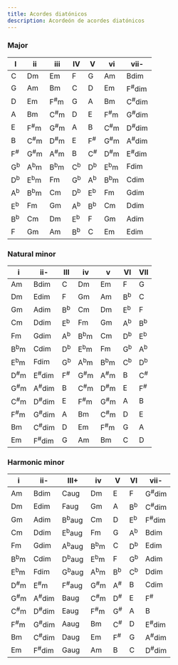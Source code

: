 ```yaml
---
title: Acordes diatónicos
description: Acordeón de acordes diatónicos
---
```


### Major

| I             | ii             | iii            | IV            | V             | vi             | vii-             |
|---------------|----------------|----------------|---------------|---------------|----------------|------------------|
| C             | Dm             | Em             | F             | G             | Am             | Bdim             |
| G             | Am             | Bm             | C             | D             | Em             | F<sup>#</sup>dim |
| D             | Em             | F<sup>#</sup>m | G             | A             | Bm             | C<sup>#</sup>dim |
| A             | Bm             | C<sup>#</sup>m | D             | E             | F<sup>#</sup>m | G<sup>#</sup>dim |
| E             | F<sup>#</sup>m | G<sup>#</sup>m | A             | B             | C<sup>#</sup>m | D<sup>#</sup>dim |
| B             | C<sup>#</sup>m | D<sup>#</sup>m | E             | F<sup>#</sup> | G<sup>#</sup>m | A<sup>#</sup>dim |
| F<sup>#</sup> | G<sup>#</sup>m | A<sup>#</sup>m | B             | C<sup>#</sup> | D<sup>#</sup>m | E<sup>#</sup>dim |
| G<sup>b</sup> | A<sup>b</sup>m | B<sup>b</sup>m | C<sup>b</sup> | D<sup>b</sup> | E<sup>b</sup>m | Fdim             |
| D<sup>b</sup> | E<sup>b</sup>m | Fm             | G<sup>b</sup> | A<sup>b</sup> | B<sup>b</sup>m | Cdim             |
| A<sup>b</sup> | B<sup>b</sup>m | Cm             | D<sup>b</sup> | E<sup>b</sup> | Fm             | Gdim             |
| E<sup>b</sup> | Fm             | Gm             | A<sup>b</sup> | B<sup>b</sup> | Cm             | Ddim             |
| B<sup>b</sup> | Cm             | Dm             | E<sup>b</sup> | F             | Gm             | Adim             |
| F             | Gm             | Am             | B<sup>b</sup> | C             | Em             | Edim             |

### Natural minor

| i              | ii-              | III           | iv             | v              | VI            | VII           |
|----------------|------------------|---------------|----------------|----------------|---------------|---------------|
| Am             | Bdim             | C             | Dm             | Em             | F             | G             |
| Dm             | Edim             | F             | Gm             | Am             | B<sup>b</sup> | C             |
| Gm             | Adim             | B<sup>b</sup> | Cm             | Dm             | E<sup>b</sup> | F             |
| Cm             | Ddim             | E<sup>b</sup> | Fm             | Gm             | A<sup>b</sup> | B<sup>b</sup> |
| Fm             | Gdim             | A<sup>b</sup> | B<sup>b</sup>m | Cm             | D<sup>b</sup> | E<sup>b</sup> |
| B<sup>b</sup>m | Cdim             | D<sup>b</sup> | E<sup>b</sup>m | Fm             | G<sup>b</sup> | A<sup>b</sup> |
| E<sup>b</sup>m | Fdim             | G<sup>b</sup> | A<sup>b</sup>m | B<sup>b</sup>m | C<sup>b</sup> | D<sup>b</sup> |
| D<sup>#</sup>m | E<sup>#</sup>dim | F<sup>#</sup> | G<sup>#</sup>m | A<sup>#</sup>m | B             | C<sup>#</sup> |
| G<sup>#</sup>m | A<sup>#</sup>dim | B             | C<sup>#</sup>m | D<sup>#</sup>m | E             | F<sup>#</sup> |
| C<sup>#</sup>m | D<sup>#</sup>dim | E             | F<sup>#</sup>m | G<sup>#</sup>m | A             | B             |
| F<sup>#</sup>m | G<sup>#</sup>dim | A             | Bm             | C<sup>#</sup>m | D             | E             |
| Bm             | C<sup>#</sup>dim | D             | Em             | F<sup>#</sup>m | G             | A             |
| Em             | F<sup>#</sup>dim | G             | Am             | Bm             | C             | D             |


### Harmonic minor

| i              | ii-              | III+             | iv             | V             | VI            | vii-             |
|----------------|------------------|------------------|----------------|---------------|---------------|------------------|
| Am             | Bdim             | Caug             | Dm             | E             | F             | G<sup>#</sup>dim |
| Dm             | Edim             | Faug             | Gm             | A             | B<sup>b</sup> | C<sup>#</sup>dim |
| Gm             | Adim             | B<sup>b</sup>aug | Cm             | D             | E<sup>b</sup> | F<sup>#</sup>dim |
| Cm             | Ddim             | E<sup>b</sup>aug | Fm             | G             | A<sup>b</sup> | Bdim             |
| Fm             | Gdim             | A<sup>b</sup>aug | B<sup>b</sup>m | C             | D<sup>b</sup> | Edim             |
| B<sup>b</sup>m | Cdim             | D<sup>b</sup>aug | E<sup>b</sup>m | F             | G<sup>b</sup> | Adim             |
| E<sup>b</sup>m | Fdim             | G<sup>b</sup>aug | A<sup>b</sup>m | B<sup>b</sup> | C<sup>b</sup> | Ddim             |
| D<sup>#</sup>m | E<sup>#</sup>m   | F<sup>#</sup>aug | G<sup>#</sup>m | A<sup>#</sup> | B             | Cdim             |
| G<sup>#</sup>m | A<sup>#</sup>dim | Baug             | C<sup>#</sup>m | D<sup>#</sup> | E             | F<sup>#</sup>    |
| C<sup>#</sup>m | D<sup>#</sup>dim | Eaug             | F<sup>#</sup>m | G<sup>#</sup> | A             | B                |
| F<sup>#</sup>m | G<sup>#</sup>dim | Aaug             | Bm             | C<sup>#</sup> | D             | E<sup>#</sup>dim |
| Bm             | C<sup>#</sup>dim | Daug             | Em             | F<sup>#</sup> | G             | A<sup>#</sup>dim |
| Em             | F<sup>#</sup>dim | Gaug             | Am             | B             | C             | D<sup>#</sup>dim |

